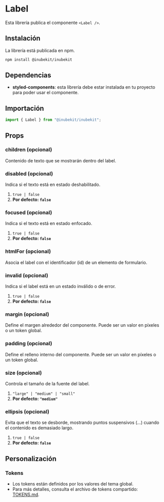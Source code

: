 # Label

Esta librería publica el componente `<Label />`.

## Instalación

La librería está publicada en npm.

```bash
npm install @inubekit/inubekit
```

## Dependencias

- **styled-components**: esta librería debe estar instalada en tu proyecto para poder usar el componente.

## Importación

```jsx
import { Label } from "@inubekit/inubekit";
```

## Props

### children (opcional)

Contenido de texto que se mostrarán dentro del label.

### disabled (opcional)

Indica si el texto está en estado deshabilitado.

1. `true | false`
2. **Por defecto: `false`**

### focused (opcional)

Indica si el texto está en estado enfocado.

1. `true | false`
2. **Por defecto: `false`**

### htmlFor (opcional)

Asocia el label con el identificador (id) de un elemento de formulario.

### invalid (opcional)

Indica si el label está en un estado inválido o de error.

1. `true | false`
2. **Por defecto: `false`**

### margin (opcional)

Define el margen alrededor del componente. Puede ser un valor en píxeles o un token global.

### padding (opcional)

Define el relleno interno del componente. Puede ser un valor en píxeles o un token global.

### size (opcional)

Controla el tamaño de la fuente del label.

1. `"large" | "medium" | "small"`
2. **Por defecto: `"medium"`**

### ellipsis (opcional)

Evita que el texto se desborde, mostrando puntos suspensivos (...) cuando el contenido es demasiado largo.

1. `true | false`
2. **Por defecto: `false`**

## Personalización

### Tokens

- Los tokens están definidos por los valores del tema global.
- Para más detalles, consulta el archivo de tokens compartido: [TOKENS.md](./TOKENS.md).
